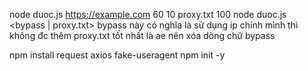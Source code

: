 node duoc.js https://example.com 60 10 proxy.txt 100
node duoc.js <URL> <TIME> <THREADS> <bypass | proxy.txt> <RATE>
bypass này có nghĩa là sử dụng ip chính mình thì không đc thêm proxy.txt tốt nhất là ae nên xóa dòng chữ bypass

npm install request axios fake-useragent
npm init -y

